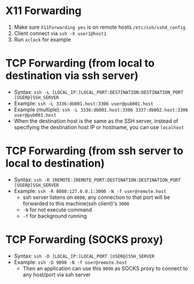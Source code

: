 # X11 Forwarding
1. Make sure `X11Forwarding yes` is on remote hosts `/etc/ssh/sshd_config`
2. Client connect via `ssh -X user1@host1`
3. Run `xclock` for example

# TCP Forwarding (from local to destination via ssh server)
- Syntax: `ssh -L [LOCAL_IP:]LOCAL_PORT:DESTINATION:DESTINATION_PORT [USER@]SSH_SERVER`
- Example: `ssh -L 3336:db001.host:3306 user@pub001.host`
- Example (multiple): `ssh -L 3336:db001.host:3306 3337:db002.host:3306 user@pub001.host`
- When the destination host is the same as the SSH server, instead of specifying the destination host IP or hostname, you can use `localhost`

# TCP Forwarding (from ssh server to local to destination)
- Syntax: `ssh -R [REMOTE:]REMOTE_PORT:DESTINATION:DESTINATION_PORT [USER@]SSH_SERVER`
- Example: `ssh -R 8080:127.0.0.1:3000 -N -f user@remote.host`
  - ssh server listens on `8080`, any connection to that port will be forwarded to this machine(ssh client)'s `3000`
  - `-N` for not execute command
  - `-f` for background running

# TCP Forwarding (SOCKS proxy)
- Syntax: `ssh -D [LOCAL_IP:]LOCAL_PORT [USER@]SSH_SERVER`
- Example: `ssh -D 9090 -N -f user@remote.host`
  - Then an application can use this `9090` as SOCKS proxy to connect to any host/port via ssh server
